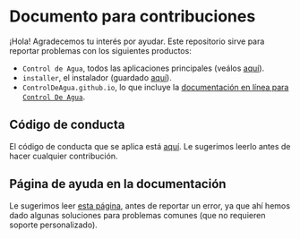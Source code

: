 # Documento para contribuciones

¡Hola! Agradecemos tu interés por ayudar. Este repositorio sirve para reportar problemas con los siguientes productos:

- `Control de Agua`, todos las aplicaciones principales (veálos [aquí](https://github.com/ControlDeAgua/ControlDeAgua)).
- `installer`, el instalador (guardado [aquí](https://github.com/ControlDeAgua/installer)).
- `ControlDeAgua.github.io`, lo que incluye la [documentación en línea para `Control De Agua`](https://ControlDeAgua.github.io/ControlDeAgua-docs).

## Código de conducta

El código de conducta que se aplica está [aquí](https://github.com/ControlDeAgua/.github/blob/main/CODE_OF_CONDUCT.md). Le sugerimos leerlo antes de hacer cualquier
contribución.

## Página de ayuda en la documentación

Le sugerimos leer [esta página](https://ControlDeAgua.github.io/ControlDeAgua-docs/troubleshooting), antes de reportar un error, ya que ahí hemos dado algunas soluciones
para problemas comunes (que no requieren soporte personalizado).
